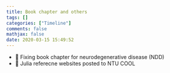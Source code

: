 ```yaml
---
title: Book chapter and others
tags: []
categories: ["Timeline"]
comments: false
mathjax: false
date: 2020-03-15 15:49:52
---
```


<!-- more -->

- 🚧 Fixing book chapter for neurodegenerative disease (NDD)
- 📓 Julia referecne websites posted to NTU COOL
